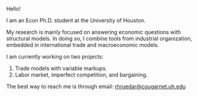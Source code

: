 Hello!

I am an Econ Ph.D. student at the University of Houston. 

My research is mainly focused on answering economic questions with structural models. In doing so, I combine tools from industrial organization, embedded in international trade and macroeconomic models.

I am currently working on two projects:
1. Trade models with variable markups.
2. Labor market, imperfect competition, and bargaining.

The best way to reach me is through email: rhruedar@cougarnet.uh.edu
